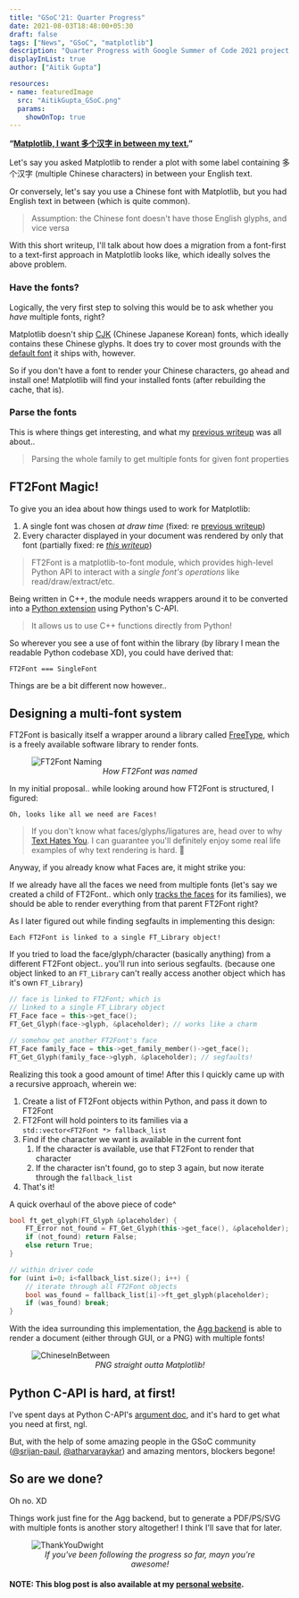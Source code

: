 ```yaml
---
title: "GSoC'21: Quarter Progress"
date: 2021-08-03T18:48:00+05:30
draft: false
tags: ["News", "GSoC", "matplotlib"]
description: "Quarter Progress with Google Summer of Code 2021 project under NumFOCUS: Aitik Gupta"
displayInList: true
author: ["Aitik Gupta"]

resources:
- name: featuredImage
  src: "AitikGupta_GSoC.png"
  params:
    showOnTop: true
---
```


**“<ins>Matplotlib, I want 多个汉字 in between my text.</ins>”**

Let's say you asked Matplotlib to render a plot with some label containing 多个汉字 (multiple Chinese characters) in between your English text.

Or conversely, let's say you use a Chinese font with Matplotlib, but you had English text in between (which is quite common).

> Assumption: the Chinese font doesn't have those English glyphs, and vice versa

With this short writeup, I'll talk about how does a migration from a font-first to a text-first approach in Matplotlib looks like, which ideally solves the above problem.
### Have the fonts?
Logically, the very first step to solving this would be to ask whether you _have_ multiple fonts, right?

Matplotlib doesn't ship [CJK](https://en.wikipedia.org/wiki/List_of_CJK_fonts) (Chinese Japanese Korean) fonts, which ideally contains these Chinese glyphs. It does try to cover most grounds with the [default font](https://matplotlib.org/stable/users/dflt_style_changes.html#normal-text) it ships with, however.

So if you don't have a font to render your Chinese characters, go ahead and install one! Matplotlib will find your installed fonts (after rebuilding the cache, that is).
### Parse the fonts
This is where things get interesting, and what my [previous writeup](https://matplotlib.org/matplotblog/posts/gsoc_2021_prequarter/) was all about..

> Parsing the whole family to get multiple fonts for given font properties

## FT2Font Magic!
To give you an idea about how things used to work for Matplotlib:
1. A single font was chosen _at draw time_
		 (fixed: re [previous writeup]((https://matplotlib.org/matplotblog/posts/gsoc_2021_prequarter/)))
2. Every character displayed in your document was rendered by only that font
		 (partially fixed: re <ins>_this writeup_</ins>)

> FT2Font is a matplotlib-to-font module, which provides high-level Python API to interact with a _single font's operations_ like read/draw/extract/etc.

Being written in C++, the module needs wrappers around it to be converted into a [Python extension](https://docs.python.org/3/extending/extending.html) using Python's C-API.

> It allows us to use C++ functions directly from Python!

So wherever you see a use of font within the library (by library I mean the readable Python codebase XD), you could have derived that:
```
FT2Font === SingleFont
```

Things are be a bit different now however..
## Designing a multi-font system
FT2Font is basically itself a wrapper around a library called [FreeType](https://www.freetype.org/), which is a freely available software library to render fonts.

<p align="center">
    <figure>
        <img src="https://user-images.githubusercontent.com/43996118/128352387-76a3f52a-20fc-4853-b624-0c91844fc785.png" alt="FT2Font Naming" />
        <figcaption style="text-align: center; font-style: italic;">How FT2Font was named</figcaption>
    </figure>
</p>

In my initial proposal.. while looking around how FT2Font is structured, I figured:
```
Oh, looks like all we need are Faces!
```
> If you don't know what faces/glyphs/ligatures are, head over to why [Text Hates You](https://gankra.github.io/blah/text-hates-you/). I can guarantee you'll definitely enjoy some real life examples of why text rendering is hard. 🥲

Anyway, if you already know what Faces are, it might strike you:

If we already have all the faces we need from multiple fonts (let's say we created a child of FT2Font.. which only <ins>tracks the faces</ins> for its families), we should be able to render everything from that parent FT2Font right?

As I later figured out while finding segfaults in implementing this design:
```
Each FT2Font is linked to a single FT_Library object!
```

If you tried to load the face/glyph/character (basically anything) from a different FT2Font object.. you'll run into serious segfaults. (because one object linked to an `FT_Library` can't really access another object which has it's own `FT_Library`)
```cpp
// face is linked to FT2Font; which is
// linked to a single FT_Library object
FT_Face face = this->get_face();
FT_Get_Glyph(face->glyph, &placeholder); // works like a charm

// somehow get another FT2Font's face
FT_Face family_face = this->get_family_member()->get_face();
FT_Get_Glyph(family_face->glyph, &placeholder); // segfaults!
```

Realizing this took a good amount of time! After this I quickly came up with a recursive approach, wherein we:
1. Create a list of FT2Font objects within Python, and pass it down to FT2Font
2. FT2Font will hold pointers to its families via a \
		`std::vector<FT2Font *> fallback_list`
3. Find if the character we want is available in the current font
    1. If the character is available, use that FT2Font to render that character
    2. If the character isn't found, go to step 3 again, but now iterate through the `fallback_list`
4. That's it!

A quick overhaul of the above piece of code^
```cpp
bool ft_get_glyph(FT_Glyph &placeholder) {
	FT_Error not_found = FT_Get_Glyph(this->get_face(), &placeholder);
	if (not_found) return False;
	else return True;
}

// within driver code
for (uint i=0; i<fallback_list.size(); i++) {
	// iterate through all FT2Font objects
	bool was_found = fallback_list[i]->ft_get_glyph(placeholder);
	if (was_found) break;
}
```

With the idea surrounding this implementation, the [Agg backend](https://matplotlib.org/stable/api/backend_agg_api.html) is able to render a document (either through GUI, or a PNG) with multiple fonts!

<p align="center">
    <figure>
        <img src="https://user-images.githubusercontent.com/43996118/128347495-1f4f858d-33d3-4119-8732-5b26c4e9ca2a.png" alt="ChineseInBetween" />
        <figcaption style="text-align: center; font-style: italic;">PNG straight outta Matplotlib!</figcaption>
    </figure>
</p>

## Python C-API is hard, at first!
I've spent days at Python C-API's [argument doc](https://docs.python.org/3/c-api/arg.html), and it's hard to get what you need at first, ngl.

But, with the help of some amazing people in the GSoC community ([@srijan-paul](https://srijan-paul.github.io/), [@atharvaraykar](https://atharvaraykar.me/)) and amazing mentors, blockers begone!

## So are we done?
Oh no. XD

Things work just fine for the Agg backend, but to generate a PDF/PS/SVG with multiple fonts is another story altogether! I think I'll save that for later.

<p align="center">
    <figure>
        <img src="https://user-images.githubusercontent.com/43996118/128350093-13695b91-5ad2-4f96-91f5-8373ee7a189e.gif" alt="ThankYouDwight" />
        <figcaption style="text-align: center; font-style: italic;">If you've been following the progress so far, mayn you're awesome!</figcaption>
    </figure>
</p>

#### NOTE: This blog post is also available at my [personal website](https://aitikgupta.github.io/gsoc-quarter/).
